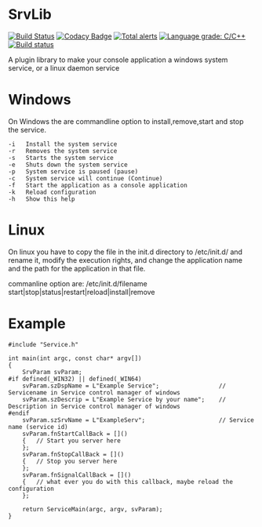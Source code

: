 # SrvLib

[![Build Status](https://travis-ci.com/Tomenz/SrvLib.svg?branch=master)](https://travis-ci.com/Tomenz/SrvLib)
[![Codacy Badge](https://api.codacy.com/project/badge/Grade/73915c0f4be040198b0ebdd0466f34b9)](https://app.codacy.com/gh/Tomenz/SrvLib?utm_source=github.com&utm_medium=referral&utm_content=Tomenz/SrvLib&utm_campaign=Badge_Grade)
[![Total alerts](https://img.shields.io/lgtm/alerts/g/Tomenz/SrvLib.svg?logo=lgtm&logoWidth=18)](https://lgtm.com/projects/g/Tomenz/SrvLib/alerts/)
[![Language grade: C/C++](https://img.shields.io/lgtm/grade/cpp/g/Tomenz/SrvLib.svg?logo=lgtm&logoWidth=18)](https://lgtm.com/projects/g/Tomenz/SrvLib/context:cpp)
[![Build status](https://ci.appveyor.com/api/projects/status/871d8ynr5qwu589h?svg=true)](https://ci.appveyor.com/project/Tomenz/srvlib)

A plugin library to make your console application a windows system service, or a linux daemon service

# Windows
On Windows the are commandline option to install,remove,start and stop the service.

    -i   Install the system service
    -r   Removes the system service
    -s   Starts the system service
    -e   Shuts down the system service
    -p   System service is paused (pause)
    -c   System service will continue (Continue)
    -f   Start the application as a console application
    -k   Reload configuration
    -h   Show this help

# Linux
On linux you have to copy the file in the init.d directory to /etc/init.d/ and rename it, modify the execution rights, and change the application name and the path for the application in that file.

commanline option are:
/etc/init.d/filename start|stop|status|restart|reload|install|remove

# Example
```
#include "Service.h"

int main(int argc, const char* argv[])
{
    SrvParam svParam;
#if defined(_WIN32) || defined(_WIN64)
    svParam.szDspName = L"Example Service";                 // Servicename in Service control manager of windows
    svParam.szDescrip = L"Example Service by your name";    // Description in Service control manager of windows
#endif
    svParam.szSrvName = L"ExampleServ";                     // Service name (service id)
    svParam.fnStartCallBack = []()
    {   // Start you server here
    };
    svParam.fnStopCallBack = []() 
    {   // Stop you server here
    };
    svParam.fnSignalCallBack = []()
    {   // what ever you do with this callback, maybe reload the configuration
    };

    return ServiceMain(argc, argv, svParam);
}
```
